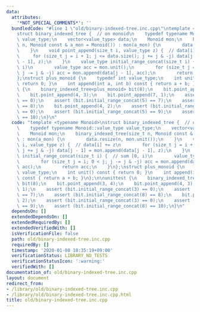 ```yaml
---
data:
  attributes:
    '*NOT_SPECIAL_COMMENTS*': ''
  bundledCode: "#line 1 \"old/binary-indexed-tree.inc.cpp\"\ntemplate <typename Monoid>\n\
    struct binary_indexed_tree {  // on monoid\n    typedef typename Monoid::value_type\
    \ value_type;\n    vector<value_type> data;\n    Monoid mon;\n    binary_indexed_tree(size_t\
    \ n, Monoid const & a_mon = Monoid()) : mon(a_mon) {\n        data.resize(n, mon.unit());\n\
    \    }\n    void point_append(size_t i, value_type z) {  // data[i] += z\n   \
    \     for (size_t j = i + 1; j <= data.size(); j += j & -j) data[j - 1] = mon.append(data[j\
    \ - 1], z);\n    }\n    value_type initial_range_concat(size_t i) {  // sum [0,\
    \ i)\n        value_type acc = mon.unit();\n        for (size_t j = i; 0 < j;\
    \ j -= j & -j) acc = mon.append(data[j - 1], acc);\n        return acc;\n    }\n\
    };\nstruct plus_monoid {\n    typedef int value_type;\n    int unit() const {\
    \ return 0; }\n    int append(int a, int b) const { return a + b; }\n};\n\nunittest\
    \ {\n    binary_indexed_tree<plus_monoid> bit(8);\n    bit.point_append(3, 4);\n\
    \    bit.point_append(4, 3);\n    bit.point_append(7, 1);\n    assert (bit.initial_range_concat(3)\
    \ == 0);\n    assert (bit.initial_range_concat(5) == 7);\n    assert (bit.initial_range_concat(8)\
    \ == 8);\n    bit.point_append(4, 2);\n    assert (bit.initial_range_concat(3)\
    \ == 0);\n    assert (bit.initial_range_concat(5) == 9);\n    assert (bit.initial_range_concat(8)\
    \ == 10);\n}\n"
  code: "template <typename Monoid>\nstruct binary_indexed_tree {  // on monoid\n\
    \    typedef typename Monoid::value_type value_type;\n    vector<value_type> data;\n\
    \    Monoid mon;\n    binary_indexed_tree(size_t n, Monoid const & a_mon = Monoid())\
    \ : mon(a_mon) {\n        data.resize(n, mon.unit());\n    }\n    void point_append(size_t\
    \ i, value_type z) {  // data[i] += z\n        for (size_t j = i + 1; j <= data.size();\
    \ j += j & -j) data[j - 1] = mon.append(data[j - 1], z);\n    }\n    value_type\
    \ initial_range_concat(size_t i) {  // sum [0, i)\n        value_type acc = mon.unit();\n\
    \        for (size_t j = i; 0 < j; j -= j & -j) acc = mon.append(data[j - 1],\
    \ acc);\n        return acc;\n    }\n};\nstruct plus_monoid {\n    typedef int\
    \ value_type;\n    int unit() const { return 0; }\n    int append(int a, int b)\
    \ const { return a + b; }\n};\n\nunittest {\n    binary_indexed_tree<plus_monoid>\
    \ bit(8);\n    bit.point_append(3, 4);\n    bit.point_append(4, 3);\n    bit.point_append(7,\
    \ 1);\n    assert (bit.initial_range_concat(3) == 0);\n    assert (bit.initial_range_concat(5)\
    \ == 7);\n    assert (bit.initial_range_concat(8) == 8);\n    bit.point_append(4,\
    \ 2);\n    assert (bit.initial_range_concat(3) == 0);\n    assert (bit.initial_range_concat(5)\
    \ == 9);\n    assert (bit.initial_range_concat(8) == 10);\n}\n"
  dependsOn: []
  extendedDependsOn: []
  extendedRequiredBy: []
  extendedVerifiedWith: []
  isVerificationFile: false
  path: old/binary-indexed-tree.inc.cpp
  requiredBy: []
  timestamp: '2020-01-08 18:35:19+09:00'
  verificationStatus: LIBRARY_NO_TESTS
  verificationStatusIcon: ':warning:'
  verifiedWith: []
documentation_of: old/binary-indexed-tree.inc.cpp
layout: document
redirect_from:
- /library/old/binary-indexed-tree.inc.cpp
- /library/old/binary-indexed-tree.inc.cpp.html
title: old/binary-indexed-tree.inc.cpp
---
```

